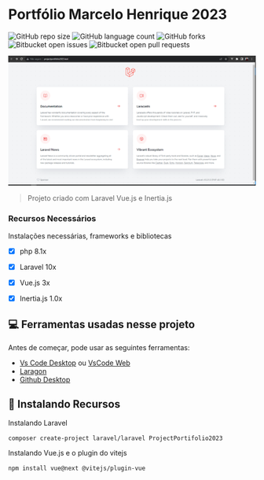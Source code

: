 # Portfólio Marcelo Henrique 2023

![GitHub repo size](https://img.shields.io/github/repo-size/marceloteck/ProjectPortifolio2023?style=for-the-badge)
![GitHub language count](https://img.shields.io/github/languages/count/marceloteck/ProjectPortifolio2023?style=for-the-badge)
![GitHub forks](https://img.shields.io/github/forks/marceloteck/ProjectPortifolio2023?style=for-the-badge)
![Bitbucket open issues](https://img.shields.io/bitbucket/issues/marceloteck/ProjectPortifolio2023?style=for-the-badge)
![Bitbucket open pull requests](https://img.shields.io/bitbucket/pr-raw/marceloteck/ProjectPortifolio2023?style=for-the-badge)

<img src="/docs/image/model.png" alt="Exemplo imagem">

> Projeto criado com Laravel Vue.js e Inertia.js

### Recursos Necessários

Instalações necessárias, frameworks e bibliotecas

- [x] php 8.1x
- [x] Laravel 10x
- [x] Vue.js 3x
- [x] Inertia.js 1.0x



## 💻 Ferramentas usadas nesse projeto

Antes de começar, pode usar as seguintes ferramentas:

* [Vs Code Desktop](https://code.visualstudio.com/) ou [VsCode Web](https://vscode.dev/)
* [Laragon](https://laragon.org/index.html) 
* [Github Desktop](https://desktop.github.com/)


## 🚀 Instalando Recursos

Instalando Laravel
```shell
composer create-project laravel/laravel ProjectPortifolio2023
```

Instalando Vue.js e o plugin do vitejs
```shell
npm install vue@next @vitejs/plugin-vue
```
